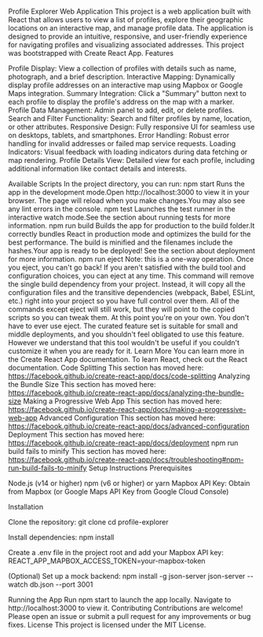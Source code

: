 Profile Explorer Web Application
This project is a web application built with React that allows users to view a list of profiles, explore their geographic locations on an interactive map, and manage profile data. The application is designed to provide an intuitive, responsive, and user-friendly experience for navigating profiles and visualizing associated addresses.
This project was bootstrapped with Create React App.
Features

Profile Display: View a collection of profiles with details such as name, photograph, and a brief description.
Interactive Mapping: Dynamically display profile addresses on an interactive map using Mapbox or Google Maps integration.
Summary Integration: Click a "Summary" button next to each profile to display the profile's address on the map with a marker.
Profile Data Management: Admin panel to add, edit, or delete profiles.
Search and Filter Functionality: Search and filter profiles by name, location, or other attributes.
Responsive Design: Fully responsive UI for seamless use on desktops, tablets, and smartphones.
Error Handling: Robust error handling for invalid addresses or failed map service requests.
Loading Indicators: Visual feedback with loading indicators during data fetching or map rendering.
Profile Details View: Detailed view for each profile, including additional information like contact details and interests.

Available Scripts
In the project directory, you can run:
npm start
Runs the app in the development mode.Open http://localhost:3000 to view it in your browser.
The page will reload when you make changes.You may also see any lint errors in the console.
npm test
Launches the test runner in the interactive watch mode.See the section about running tests for more information.
npm run build
Builds the app for production to the build folder.It correctly bundles React in production mode and optimizes the build for the best performance.
The build is minified and the filenames include the hashes.Your app is ready to be deployed!
See the section about deployment for more information.
npm run eject
Note: this is a one-way operation. Once you eject, you can't go back!
If you aren't satisfied with the build tool and configuration choices, you can eject at any time. This command will remove the single build dependency from your project.
Instead, it will copy all the configuration files and the transitive dependencies (webpack, Babel, ESLint, etc.) right into your project so you have full control over them. All of the commands except eject will still work, but they will point to the copied scripts so you can tweak them. At this point you're on your own.
You don't have to ever use eject. The curated feature set is suitable for small and middle deployments, and you shouldn't feel obligated to use this feature. However we understand that this tool wouldn't be useful if you couldn't customize it when you are ready for it.
Learn More
You can learn more in the Create React App documentation.
To learn React, check out the React documentation.
Code Splitting
This section has moved here: https://facebook.github.io/create-react-app/docs/code-splitting
Analyzing the Bundle Size
This section has moved here: https://facebook.github.io/create-react-app/docs/analyzing-the-bundle-size
Making a Progressive Web App
This section has moved here: https://facebook.github.io/create-react-app/docs/making-a-progressive-web-app
Advanced Configuration
This section has moved here: https://facebook.github.io/create-react-app/docs/advanced-configuration
Deployment
This section has moved here: https://facebook.github.io/create-react-app/docs/deployment
npm run build fails to minify
This section has moved here: https://facebook.github.io/create-react-app/docs/troubleshooting#npm-run-build-fails-to-minify
Setup Instructions
Prerequisites

Node.js (v14 or higher)
npm (v6 or higher) or yarn
Mapbox API Key: Obtain from Mapbox (or Google Maps API Key from Google Cloud Console)

Installation

Clone the repository:
git clone <repository-url>
cd profile-explorer


Install dependencies:
npm install


Create a .env file in the project root and add your Mapbox API key:
REACT_APP_MAPBOX_ACCESS_TOKEN=your-mapbox-token


(Optional) Set up a mock backend:
npm install -g json-server
json-server --watch db.json --port 3001



Running the App
Run npm start to launch the app locally. Navigate to http://localhost:3000 to view it.
Contributing
Contributions are welcome! Please open an issue or submit a pull request for any improvements or bug fixes.
License
This project is licensed under the MIT License.
